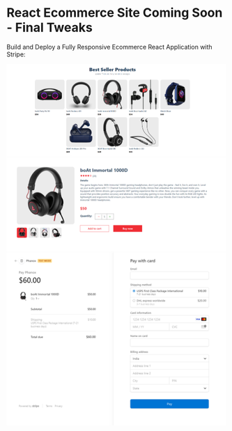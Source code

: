# React Ecommerce Site Coming Soon - Final Tweaks

Build and Deploy a Fully Responsive Ecommerce React Application with Stripe:  

<img src="product-layout.png" alt="Alt text">
<img src="product-description.png" alt="Alt text">
<img src="checkout.png" alt="Alt text">
